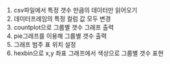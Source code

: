 1. csv파일에서 특정 갯수 만큼의 데이터만 읽어오기
2. 데이터프레임의 특정 컬럼 값 모두 변경
3. countplot으로 그룹별 갯수 그래프 출력
4. pie그래프를 이용해 그룹별 갯수 출력
5. 그래프 범주 표 위치 설정
6. hexbin으로 x,y 좌표 그래프에서 색상으로 그룹별 갯수 표현
